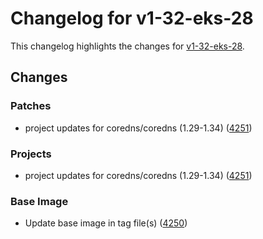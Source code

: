 # Changelog for v1-32-eks-28

This changelog highlights the changes for [v1-32-eks-28](https://github.com/aws/eks-distro/tree/v1-32-eks-28).

## Changes

### Patches
* project updates for coredns/coredns (1.29-1.34) ([4251](https://github.com/aws/eks-distro/pull/4251))

### Projects
* project updates for coredns/coredns (1.29-1.34) ([4251](https://github.com/aws/eks-distro/pull/4251))

### Base Image
* Update base image in tag file(s) ([4250](https://github.com/aws/eks-distro/pull/4250))

